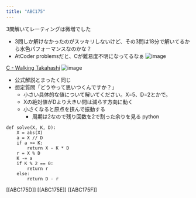 ```yaml
---
title: "ABC175"
---
```


3問解いてレーティングは微増でした
- 3問しか解けなかったのがスッキリしないけど、その3問は18分で解いてるから水色パフォーマンスなのかな？
- AtCoder problemsだと、Cが難易度不明になってるなぁ
![image](https://gyazo.com/f4738f97644706bce47fd3a7fcb6e031/thumb/1000)


[C - Walking Takahashi](https://atcoder.jp/contests/abc175/tasks/abc175_c)
![image](https://gyazo.com/f018626553faead2043227e811314934/thumb/1000)

- 公式解説とまったく同じ
- 想定質問「どうやって思いつくんですか？」
    - 小さい具体的な値について解いてください。X=5、D=2とかで。
    - Xの絶対値がDより大きい間は減らす方向に動く
    - 小さくなると原点を挟んで振動する
        - 周期は2なので残り回数を2で割った余りを見る
python

```
def solve(X, K, D):
    X = abs(X)
    a = X // D
    if a >= K:
        return X - K * D
    r = X % D
    K -= a
    if K % 2 == 0:
        return r
    else:
        return D - r
```


[[ABC175D]]
[[ABC175E]]
[[ABC175F]]
